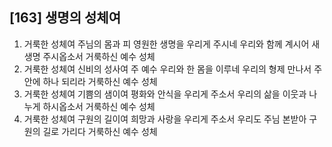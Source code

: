 ## [163] 생명의 성체여

1) 거룩한 성체여 주님의 몸과 피 영원한 생명을 우리게 주시네 우리와 함께 계시어 새 생명 주시옵소서 거룩하신 예수 성체
2) 거룩한 성체여 신비의 성사여 주 예수 우리와 한 몸을 이루네 우리의 형제 만나서 주 안에 하나 되리라 거룩하신 예수 성체 
3) 거룩한 성체여 기쁨의 샘이여 평화와 안식을 우리게 주소서 우리의 삶을 이웃과 나누게 하시옵소서 거룩하신 예수 성체
4) 거룩한 성체여 구원의 길이여 희망과 사랑을 우리게 주소서 우리도 주님 본받아 구원의 길로 가리다 거룩하신 예수 성체
